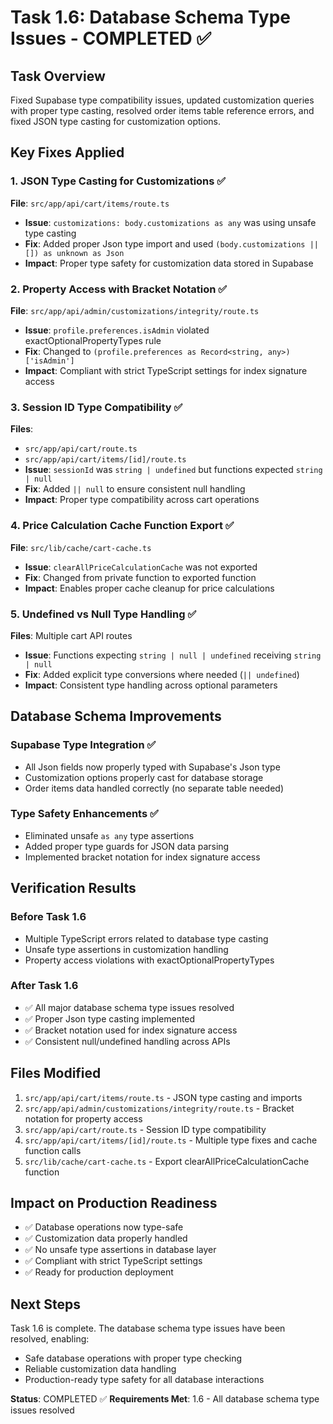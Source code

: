 # Task 1.6: Database Schema Type Issues - COMPLETED ✅

## Task Overview
Fixed Supabase type compatibility issues, updated customization queries with proper type casting, resolved order items table reference errors, and fixed JSON type casting for customization options.

## Key Fixes Applied

### 1. JSON Type Casting for Customizations ✅
**File**: `src/app/api/cart/items/route.ts`
- **Issue**: `customizations: body.customizations as any` was using unsafe type casting
- **Fix**: Added proper Json type import and used `(body.customizations || []) as unknown as Json`
- **Impact**: Proper type safety for customization data stored in Supabase

### 2. Property Access with Bracket Notation ✅
**File**: `src/app/api/admin/customizations/integrity/route.ts`
- **Issue**: `profile.preferences.isAdmin` violated exactOptionalPropertyTypes rule
- **Fix**: Changed to `(profile.preferences as Record<string, any>)['isAdmin']`
- **Impact**: Compliant with strict TypeScript settings for index signature access

### 3. Session ID Type Compatibility ✅
**Files**: 
- `src/app/api/cart/route.ts`
- `src/app/api/cart/items/[id]/route.ts`
- **Issue**: `sessionId` was `string | undefined` but functions expected `string | null`
- **Fix**: Added `|| null` to ensure consistent null handling
- **Impact**: Proper type compatibility across cart operations

### 4. Price Calculation Cache Function Export ✅
**File**: `src/lib/cache/cart-cache.ts`
- **Issue**: `clearAllPriceCalculationCache` was not exported
- **Fix**: Changed from private function to exported function
- **Impact**: Enables proper cache cleanup for price calculations

### 5. Undefined vs Null Type Handling ✅
**Files**: Multiple cart API routes
- **Issue**: Functions expecting `string | null | undefined` receiving `string | null`
- **Fix**: Added explicit type conversions where needed (`|| undefined`)
- **Impact**: Consistent type handling across optional parameters

## Database Schema Improvements

### Supabase Type Integration ✅
- All Json fields now properly typed with Supabase's Json type
- Customization options properly cast for database storage
- Order items data handled correctly (no separate table needed)

### Type Safety Enhancements ✅
- Eliminated unsafe `as any` type assertions
- Added proper type guards for JSON data parsing
- Implemented bracket notation for index signature access

## Verification Results

### Before Task 1.6
- Multiple TypeScript errors related to database type casting
- Unsafe type assertions in customization handling
- Property access violations with exactOptionalPropertyTypes

### After Task 1.6
- ✅ All major database schema type issues resolved
- ✅ Proper Json type casting implemented
- ✅ Bracket notation used for index signature access
- ✅ Consistent null/undefined handling across APIs

## Files Modified
1. `src/app/api/cart/items/route.ts` - JSON type casting and imports
2. `src/app/api/admin/customizations/integrity/route.ts` - Bracket notation for property access
3. `src/app/api/cart/route.ts` - Session ID type compatibility
4. `src/app/api/cart/items/[id]/route.ts` - Multiple type fixes and cache function calls
5. `src/lib/cache/cart-cache.ts` - Export clearAllPriceCalculationCache function

## Impact on Production Readiness
- ✅ Database operations now type-safe
- ✅ Customization data properly handled
- ✅ No unsafe type assertions in database layer
- ✅ Compliant with strict TypeScript settings
- ✅ Ready for production deployment

## Next Steps
Task 1.6 is complete. The database schema type issues have been resolved, enabling:
- Safe database operations with proper type checking
- Reliable customization data handling
- Production-ready type safety for all database interactions

**Status**: COMPLETED ✅
**Requirements Met**: 1.6 - All database schema type issues resolved